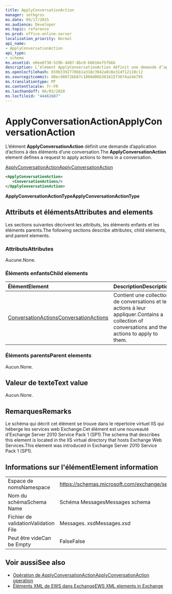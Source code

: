 ```yaml
---
title: ApplyConversationAction
manager: sethgros
ms.date: 09/17/2015
ms.audience: Developer
ms.topic: reference
ms.prod: office-online-server
localization_priority: Normal
api_name:
- ApplyConversationAction
api_type:
- schema
ms.assetid: e0ee8f30-529b-4d87-8bc0-b6616e75fb6b
description: L’élément ApplyConversationAction définit une demande d’application d’actions à des éléments d’une conversation.
ms.openlocfilehash: 659b3392778bb1a318c3942a0c8e314f12110c12
ms.sourcegitcommit: 88ec988f2bb67c1866d06b361615f3674a24e795
ms.translationtype: MT
ms.contentlocale: fr-FR
ms.lasthandoff: 06/03/2020
ms.locfileid: "44461687"
---
```

# <a name="applyconversationaction"></a><span data-ttu-id="ccbc3-103">ApplyConversationAction</span><span class="sxs-lookup"><span data-stu-id="ccbc3-103">ApplyConversationAction</span></span>

<span data-ttu-id="ccbc3-104">L’élément **ApplyConversationAction** définit une demande d’application d’actions à des éléments d’une conversation.</span><span class="sxs-lookup"><span data-stu-id="ccbc3-104">The **ApplyConversationAction** element defines a request to apply actions to items in a conversation.</span></span> 
  
[<span data-ttu-id="ccbc3-105">ApplyConversationAction</span><span class="sxs-lookup"><span data-stu-id="ccbc3-105">ApplyConversationAction</span></span>](applyconversationaction.md)
  
```XML
<ApplyConversationAction>
   <ConversationActions/>
</ApplyConversationAction>
```

 <span data-ttu-id="ccbc3-106">**ApplyConversationActionType**</span><span class="sxs-lookup"><span data-stu-id="ccbc3-106">**ApplyConversationActionType**</span></span>
## <a name="attributes-and-elements"></a><span data-ttu-id="ccbc3-107">Attributs et éléments</span><span class="sxs-lookup"><span data-stu-id="ccbc3-107">Attributes and elements</span></span>

<span data-ttu-id="ccbc3-108">Les sections suivantes décrivent les attributs, les éléments enfants et les éléments parents.</span><span class="sxs-lookup"><span data-stu-id="ccbc3-108">The following sections describe attributes, child elements, and parent elements.</span></span>
  
### <a name="attributes"></a><span data-ttu-id="ccbc3-109">Attributs</span><span class="sxs-lookup"><span data-stu-id="ccbc3-109">Attributes</span></span>

<span data-ttu-id="ccbc3-110">Aucune.</span><span class="sxs-lookup"><span data-stu-id="ccbc3-110">None.</span></span>
  
### <a name="child-elements"></a><span data-ttu-id="ccbc3-111">Éléments enfants</span><span class="sxs-lookup"><span data-stu-id="ccbc3-111">Child elements</span></span>

|<span data-ttu-id="ccbc3-112">**Élément**</span><span class="sxs-lookup"><span data-stu-id="ccbc3-112">**Element**</span></span>|<span data-ttu-id="ccbc3-113">**Description**</span><span class="sxs-lookup"><span data-stu-id="ccbc3-113">**Description**</span></span>|
|:-----|:-----|
|[<span data-ttu-id="ccbc3-114">ConversationActions</span><span class="sxs-lookup"><span data-stu-id="ccbc3-114">ConversationActions</span></span>](conversationactions.md) <br/> |<span data-ttu-id="ccbc3-115">Contient une collection de conversations et les actions à leur appliquer.</span><span class="sxs-lookup"><span data-stu-id="ccbc3-115">Contains a collection of conversations and the actions to apply to them.</span></span>  <br/> |
   
### <a name="parent-elements"></a><span data-ttu-id="ccbc3-116">Éléments parents</span><span class="sxs-lookup"><span data-stu-id="ccbc3-116">Parent elements</span></span>

<span data-ttu-id="ccbc3-117">Aucun.</span><span class="sxs-lookup"><span data-stu-id="ccbc3-117">None.</span></span>
  
## <a name="text-value"></a><span data-ttu-id="ccbc3-118">Valeur de texte</span><span class="sxs-lookup"><span data-stu-id="ccbc3-118">Text value</span></span>

<span data-ttu-id="ccbc3-119">Aucun.</span><span class="sxs-lookup"><span data-stu-id="ccbc3-119">None.</span></span>
  
## <a name="remarks"></a><span data-ttu-id="ccbc3-120">Remarques</span><span class="sxs-lookup"><span data-stu-id="ccbc3-120">Remarks</span></span>

<span data-ttu-id="ccbc3-121">Le schéma qui décrit cet élément se trouve dans le répertoire virtuel IIS qui héberge les services web Exchange.Cet élément est une nouveauté d'Exchange Server 2010 Service Pack 1 (SP1).</span><span class="sxs-lookup"><span data-stu-id="ccbc3-121">The schema that describes this element is located in the IIS virtual directory that hosts Exchange Web Services.This element was introduced in Exchange Server 2010 Service Pack 1 (SP1).</span></span>
  
## <a name="element-information"></a><span data-ttu-id="ccbc3-122">Informations sur l'élément</span><span class="sxs-lookup"><span data-stu-id="ccbc3-122">Element information</span></span>

|||
|:-----|:-----|
|<span data-ttu-id="ccbc3-123">Espace de noms</span><span class="sxs-lookup"><span data-stu-id="ccbc3-123">Namespace</span></span>  <br/> |https://schemas.microsoft.com/exchange/services/2006/messages  <br/> |
|<span data-ttu-id="ccbc3-124">Nom du schéma</span><span class="sxs-lookup"><span data-stu-id="ccbc3-124">Schema Name</span></span>  <br/> |<span data-ttu-id="ccbc3-125">Schéma Messages</span><span class="sxs-lookup"><span data-stu-id="ccbc3-125">Messages schema</span></span>  <br/> |
|<span data-ttu-id="ccbc3-126">Fichier de validation</span><span class="sxs-lookup"><span data-stu-id="ccbc3-126">Validation File</span></span>  <br/> |<span data-ttu-id="ccbc3-127">Messages. xsd</span><span class="sxs-lookup"><span data-stu-id="ccbc3-127">Messages.xsd</span></span>  <br/> |
|<span data-ttu-id="ccbc3-128">Peut être vide</span><span class="sxs-lookup"><span data-stu-id="ccbc3-128">Can be Empty</span></span>  <br/> |<span data-ttu-id="ccbc3-129">False</span><span class="sxs-lookup"><span data-stu-id="ccbc3-129">False</span></span>  <br/> |
   
## <a name="see-also"></a><span data-ttu-id="ccbc3-130">Voir aussi</span><span class="sxs-lookup"><span data-stu-id="ccbc3-130">See also</span></span>

- [<span data-ttu-id="ccbc3-131">Opération de ApplyConversationAction</span><span class="sxs-lookup"><span data-stu-id="ccbc3-131">ApplyConversationAction operation</span></span>](applyconversationaction-operation.md)
- [<span data-ttu-id="ccbc3-132">Éléments XML de EWS dans Exchange</span><span class="sxs-lookup"><span data-stu-id="ccbc3-132">EWS XML elements in Exchange</span></span>](ews-xml-elements-in-exchange.md)

